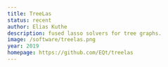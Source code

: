```yaml
---
title: TreeLas
status: recent
author: Elias Kuthe
description: fused lasso solvers for tree graphs.
image: /software/treelas.png
year: 2019
homepage: https://github.com/EQt/treelas
---
```


